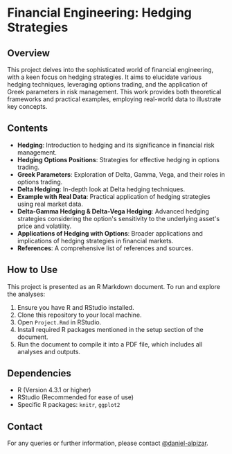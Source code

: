 # Financial Engineering: Hedging Strategies

## Overview
This project delves into the sophisticated world of financial engineering, with a keen focus on hedging strategies. It aims to elucidate various hedging techniques, leveraging options trading, and the application of Greek parameters in risk management. This work provides both theoretical frameworks and practical examples, employing real-world data to illustrate key concepts.

## Contents
- **Hedging**: Introduction to hedging and its significance in financial risk management.
- **Hedging Options Positions**: Strategies for effective hedging in options trading.
- **Greek Parameters**: Exploration of Delta, Gamma, Vega, and their roles in options trading.
- **Delta Hedging**: In-depth look at Delta hedging techniques.
- **Example with Real Data**: Practical application of hedging strategies using real market data.
- **Delta-Gamma Hedging & Delta-Vega Hedging**: Advanced hedging strategies considering the option's sensitivity to the underlying asset's price and volatility.
- **Applications of Hedging with Options**: Broader applications and implications of hedging strategies in financial markets.
- **References**: A comprehensive list of references and sources.

## How to Use
This project is presented as an R Markdown document. To run and explore the analyses:
1. Ensure you have R and RStudio installed.
2. Clone this repository to your local machine.
3. Open `Project.Rmd` in RStudio.
4. Install required R packages mentioned in the setup section of the document.
5. Run the document to compile it into a PDF file, which includes all analyses and outputs.

## Dependencies
- R (Version 4.3.1 or higher)
- RStudio (Recommended for ease of use)
- Specific R packages: `knitr`, `ggplot2`

## Contact
For any queries or further information, please contact [@daniel-alpizar](https://github.com/daniel-alpizar).
